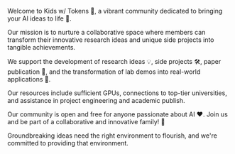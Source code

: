 Welcome to Kids w/ Tokens 🌟, a vibrant community dedicated to bringing your AI ideas to life 🚀. 

Our mission is to nurture a collaborative space where members can transform their innovative research ideas and unique side projects into tangible achievements.

We support the development of research ideas 💡, side projects 🛠️, paper publication 📄, and the transformation of lab demos into real-world applications 🤖. 

Our resources include sufficient GPUs, connections to top-tier universities, and assistance in project engineering and academic publish. 

Our community is open and free for anyone passionate about AI ❤️. Join us and be part of a collaborative and innovative family! 🤝

Groundbreaking ideas need the right environment to flourish, and we're committed to providing that environment.

<!--

**Here are some ideas to get you started:**

🙋‍♀️ A short introduction - what is your organization all about?
🌈 Contribution guidelines - how can the community get involved?
👩‍💻 Useful resources - where can the community find your docs? Is there anything else the community should know?
🍿 Fun facts - what does your team eat for breakfast?
🧙 Remember, you can do mighty things with the power of [Markdown](https://docs.github.com/github/writing-on-github/getting-started-with-writing-and-formatting-on-github/basic-writing-and-formatting-syntax)
-->
